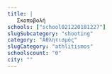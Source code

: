 ```yaml
---
title: |
   Σκοποβολή
schools: ["school021220181227"]
slugSubcategory: "shooting"
category: "Αθλητισμός"
slugCategory: "athlitismos"
schoolscount: "0"
city: ""
---
```


